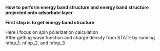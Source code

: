 **How to perform energy band structure and energy band structure projected onto adsorbate layer**

**First step is to get energy band structure**

Here I focus on spin polarization calculation <br />
After getting wave function and charge density from STATE by running nfinp_1, nfinp_2, and nfinp_3 <br />


